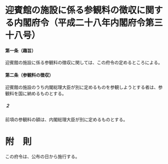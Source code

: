 # 迎賓館の施設に係る参観料の徴収に関する内閣府令（平成二十八年内閣府令第三十八号）
#### 第一条（趣旨）
迎賓館の施設に係る参観料の徴収に関しては、この府令の定めるところによる。
#### 第二条（参観料の徴収）
迎賓館の施設のうち内閣総理大臣が別に定めるものを参観しようとする者は、参観料を国に納めるものとする。
##### ２
前項の参観料の額は、内閣総理大臣が別に定めるものとする。
# 附　則
この府令は、公布の日から施行する。
